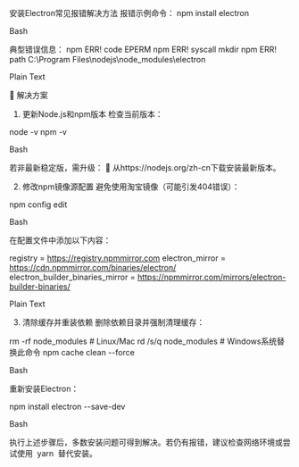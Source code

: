 安装Electron常见报错解决方法
报错示例命令：
npm install electron

Bash







典型错误信息：
npm ERR! code EPERM
npm ERR! syscall mkdir
npm ERR! path C:\Program Files\nodejs\node_modules\electron

Plain Text












📌 解决方案
1. 更新Node.js和npm版本
检查当前版本： 

node -v
npm -v

Bash







若非最新稳定版，需升级：
 🔗 从https://nodejs.org/zh-cn下载安装最新版本。

2. 修改npm镜像源配置
避免使用淘宝镜像（可能引发404错误）： 

npm config edit

Bash







在配置文件中添加以下内容： 

registry = https://registry.npmmirror.com 
electron_mirror = https://cdn.npmmirror.com/binaries/electron/ 
electron_builder_binaries_mirror = https://npmmirror.com/mirrors/electron-builder-binaries/ 

Plain Text







3. 清除缓存并重装依赖
删除依赖目录并强制清理缓存： 

rm -rf node_modules      # Linux/Mac
rd /s/q node_modules     # Windows系统替换此命令
npm cache clean --force

Bash







重新安装Electron： 

npm install electron --save-dev

Bash












执行上述步骤后，多数安装问题可得到解决。若仍有报错，建议检查网络环境或尝试使用  yarn  替代安装。


